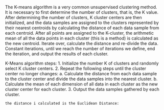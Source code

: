 The K-means algorithm is a very common unsupervised clustering method. It is necessary to first determine the number of clusters, that is, the K value. After determining the number of clusters, K cluster centers are then initialized, and the data samples are assigned to the clusters represented by their nearest centroids by calculating the distance of each data sample from each centroid. After all points are assigned to the K-cluster, the arithmetic mean of all the data points in each cluster (this is a method) is calculated as the new centroid. Iterate over, calculate the distance and re-divide the data. Constant iterations, until we reach the number of iterations we define, end the iteration, and output the results of each cluster.


K-Means algorithm steps:
    1. Initialize the number K of clusters and randomly select K cluster centers.
    2. Repeat the following steps until the cluster center no longer changes:
        a. Calculate the distance from each data sample to the cluster center and divide the data samples into the nearest cluster.
        b. Calculate the mean of each dimension of all data in each cluster as the new cluster center for each cluster.
    3. Output the data samples gathered by each cluster.
    
    
    the distance i calculated is the Euclidean Distance:
    
    




